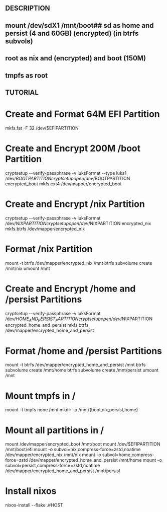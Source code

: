 ## DESCRIPTION ##

## mount /dev/sdX1 /mnt/boot## sd as home and persist (4 and 60GB) (encrypted) (in btrfs subvols)

## root as nix and (encrypted) and boot (150M)

## tmpfs as root


## TUTORIAL ## 

# Create and Format 64M EFI Partition
mkfs.fat -F 32 /dev/$EFIPARTITION

# Create and Encrypt 200M /boot Partition
cryptsetup --verify-passphrase -v luksFormat --type luks1 /dev/$BOOTPARTITION
cryptsetup open /dev/$BOOTPARTITION encrypted_boot
mkfs.ext4 /dev/mapper/encrypted_boot


# Create and Encrypt /nix Partition
cryptsetup --verify-passphrase -v luksFormat /dev/$NIXPARTITION
cryptsetup open /dev/$NIXPARTITION encrypted_nix
mkfs.btrfs /dev/mapper/encrypted_nix

# Format /nix Partition
mount -t btrfs /dev/mapper/encrypted_nix /mnt
btrfs subvolume create /mnt/nix
umount /mnt


# Create and Encrypt /home and /persist Partitions
cryptsetup --verify-passphrase -v luksFormat /dev/$HOME_AND_PERSIST_PARTITION
cryptsetup open /dev/$NIXPARTITION encrypted_home_and_persist
mkfs.btrfs /dev/mapper/encrypted_home_and_persist

# Format /home and /persist Partitions
mount -t btrfs /dev/mapper/encrypted_home_and_persist /mnt
btrfs subvolume create /mnt/home
btrfs subvolume create /mnt/persist
umount /mnt

# Mount tmpfs in /
mount -t tmpfs none /mnt
mkdir -p /mnt/{boot,nix,persist,home}

# Mount all partitions in /
mount /dev/mapper/encrypted_boot /mnt/boot
mount /dev/$EFIPARTITION /mnt/boot/efi
mount -o subvol=nix,compress-force=zstd,noatime /dev/mapper/encrypted_nix /mnt/nix
mount -o subvol=home,compress-force=zstd /dev/mapper/encrypted_home_and_persist /mnt/home
mount -o subvol=persist,compress-force=zstd,noatime /dev/mapper/encrypted_home_and_persist /mnt/persist

# Install nixos
nixos-install --flake .#HOST
